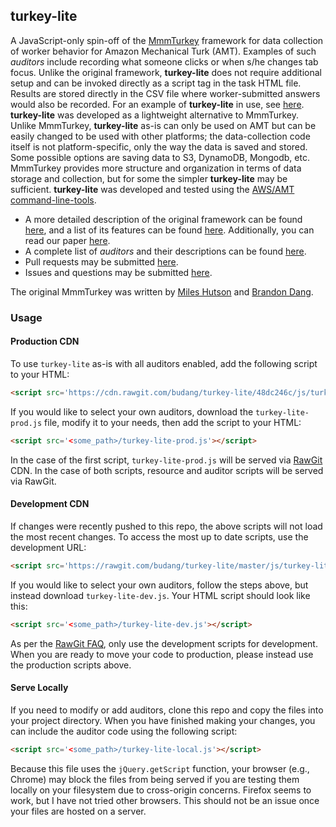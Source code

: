 ## turkey-lite

A JavaScript-only spin-off of the [MmmTurkey](https://github.com/CuriousG102/turkey/) framework for data collection of worker behavior for Amazon Mechanical Turk (AMT). Examples of such *auditors* include recording what someone clicks or when s/he changes tab focus. Unlike the original framework, **turkey-lite** does not require additional setup and can be invoked directly as a script tag in the task HTML file. Results are stored directly in the CSV file where worker-submitted answers would also be recorded. For an example of **turkey-lite** in use, see [here](https://github.com/ambikaverma/CrowdSourcing-Project-MachineAssistedApproach/tree/master/object_detection/correction). **turkey-lite** was developed as a lightweight alternative to MmmTurkey. Unlike MmmTurkey, **turkey-lite** as-is can only be used on AMT but can be easily changed to be used with other platforms; the data-collection code itself is not platform-specific, only the way the data is saved and stored. Some possible options are saving data to S3, DynamoDB, Mongodb, etc. MmmTurkey provides more structure and organization in terms of data storage and collection, but for some the simpler **turkey-lite** may be sufficient. **turkey-lite** was developed and tested using the [AWS/AMT command-line-tools](https://requester.mturk.com/developer/tools/clt).


- A more detailed description of the original framework can be found [here](https://curiousg102.github.io/turkey/index.html#mmmturkey), and a list of its features can be found [here](https://curiousg102.github.io/turkey/features.html). Additionally, you can read our paper [here](https://arxiv.org/abs/1609.00945).
- A complete list of *auditors* and their descriptions can be found [here](https://curiousg102.github.io/turkey/stepsauditors.html#auditors).
- Pull requests may be submitted [here](https://github.com/budang/turkey-lite/pulls).
- Issues and questions may be submitted [here](https://github.com/budang/turkey-lite/issues).

The original MmmTurkey was written by [Miles Hutson](https://github.com/CuriousG102) and [Brandon Dang](https://github.com/budang).

### Usage

#### Production CDN
To use `turkey-lite` as-is with all auditors enabled, add the following script to your HTML:
```html
<script src='https://cdn.rawgit.com/budang/turkey-lite/48dc246c/js/turkey-lite.js'></script>
```
If you would like to select your own auditors, download the `turkey-lite-prod.js` file, modify it to your needs, then add the script to your HTML:
```html
<script src='<some_path>/turkey-lite-prod.js'></script>
```
In the case of the first script, `turkey-lite-prod.js` will be served via [RawGit](https://rawgit.com) CDN. In the case of both scripts, resource and auditor scripts will be served via RawGit.

#### Development CDN
If changes were recently pushed to this repo, the above scripts will not load the most recent changes. To access the most up to date scripts, use the development URL:
```html
<script src='https://rawgit.com/budang/turkey-lite/master/js/turkey-lite-dev.js'></script>
```
If you would like to select your own auditors, follow the steps above, but instead download `turkey-lite-dev.js`. Your HTML script should look like this:
```html
<script src='<some_path>/turkey-lite-dev.js'></script>
```
As per the [RawGit FAQ](https://github.com/rgrove/rawgit/blob/master/FAQ.md), only use the development scripts for development. When you are ready to move your code to production, please instead use the production scripts above.

#### Serve Locally
If you need to modify or add auditors, clone this repo and copy the files into your project directory. When you have finished making your changes, you can include the auditor code using the following script:
```html
<script src='<some_path>/turkey-lite-local.js'></script>
```
Because this file uses the `jQuery.getScript` function, your browser (e.g., Chrome) may block the files from being served if you are testing them locally on your filesystem due to cross-origin concerns. Firefox seems to work, but I have not tried other browsers. This should not be an issue once your files are hosted on a server.








